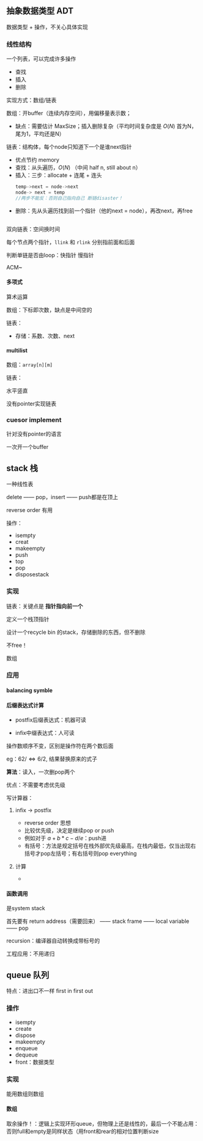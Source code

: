 
## 抽象数据类型 ADT

数据类型 + 操作，不关心具体实现

### 线性结构

一个列表，可以完成许多操作

- 查找
- 插入
- 删除

实现方式：数组/链表

数组：开buffer（连续内存空间），用偏移量表示数；

- 缺点：需要估计 MaxSize；插入删除复杂（平均时间复杂度是 $O(N)$ 首为N，尾为1，平均还是N）

链表：结构体，每个node只知道下一个是谁next指针

- 优点节约 memory
- 查找：从头遍历，$O(N)$ （中间 half n, still about n）
- 插入：三步：allocate + 连尾 + 连头
    ```c
    temp->next = node->next
    node-> next = temp
    //两步不能反：否则自己指向自己 断链disaster！
    ```
- 删除：先从头遍历找到前一个指针（他的next = node），再改next，再free
    ```c

    ```

双向链表：空间换时间

每个节点两个指针，`llink` 和 `rlink` 分别指前面和后面

判断单链是否由loop：快指针 慢指针

ACM~

#### 多项式

算术运算

数组：下标即次数，缺点是中间空的

链表：

- 存储：系数、次数、next

#### multilist

数组：`array[n][m]`

链表：

水平竖直

没有pointer实现链表

### cuesor implement

针对没有pointer的语言

一次开一个buffer

## stack 栈

一种线性表

delete —— pop，insert —— push都是在顶上

reverse order 有用

操作：

- isempty
- creat
- makeempty
- push
- top
- pop
- disposestack

### 实现

链表：关键点是 **指针指向前一个**

定义一个栈顶指针

设计一个recycle bin 的stack，存储删除的东西，但不删除

不free！

数组

### 应用

#### balancing symble

#### 后缀表达式计算

- postfix后缀表达式：机器可读

- infix中缀表达式：人可读

操作数顺序不变，区别是操作符在两个数后面

eg：$62/ \Leftrightarrow 6/2$, 结果替换原来的式子

**算法**：读入，一次删pop两个

优点：不需要考虑优先级

写计算器：

1. infix -> postfix

    - reverse order 思想
    - 比较优先级，决定是继续pop or push
    - 例如对于 $a + b * c - d / e$：push进
    - 有括号：方法是规定括号在栈外部优先级最高，在栈内最低，仅当出现右括号才pop左括号；有右括号则pop everything
    

2. 计算

    - 

#### 函数调用

是system stack

首先要有 return address（需要回来） —— stack frame —— local variable —— pop

recursion：编译器自动转换成带标号的

工程应用：不用递归

## queue 队列

特点：进出口不一样 first in first out

### 操作

- isempty
- create
- dispose
- makeempty
- enqueue
- dequeue
- front：数据类型

### 实现

能用数组则数组

#### 数组

取余操作！：逻辑上实现环形queue，但物理上还是线性的，最后一个不能占用：否则full和empty是同样状态（用front和rear的相对位置判断size

